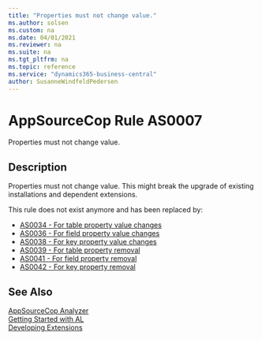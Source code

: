 ```yaml
---
title: "Properties must not change value."
ms.author: solsen
ms.custom: na
ms.date: 04/01/2021
ms.reviewer: na
ms.suite: na
ms.tgt_pltfrm: na
ms.topic: reference
ms.service: "dynamics365-business-central"
author: SusanneWindfeldPedersen
---
```

[//]: # (START>DO_NOT_EDIT)
[//]: # (IMPORTANT:Do not edit any of the content between here and the END>DO_NOT_EDIT.)
[//]: # (Any modifications should be made in the .xml files in the ModernDev repo.)
# AppSourceCop Rule AS0007
Properties must not change value.  

## Description
Properties must not change value. This might break the upgrade of existing installations and dependent extensions.

[//]: # (IMPORTANT: END>DO_NOT_EDIT)

This rule does not exist anymore and has been replaced by:
- [AS0034 - For table property value changes](appsourcecop-as0034.md)
- [AS0036 - For field property value changes](appsourcecop-as0036.md)
- [AS0038 - For key property value changes](appsourcecop-as0038.md)
- [AS0039 - For table property removal](appsourcecop-as0039.md)
- [AS0041 - For field property removal](appsourcecop-as0041.md)
- [AS0042 - For key property removal](appsourcecop-as0042.md)

## See Also  
[AppSourceCop Analyzer](appsourcecop.md)  
[Getting Started with AL](../devenv-get-started.md)  
[Developing Extensions](../devenv-dev-overview.md)  